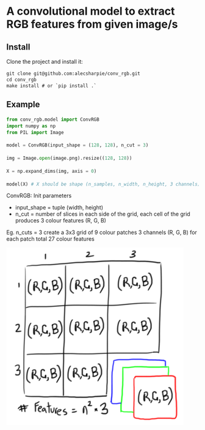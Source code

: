# A convolutional model to extract RGB features from given image/s


## Install
Clone the project and install it:

```
git clone git@github.com:alecsharpie/conv_rgb.git
cd conv_rgb
make install # or `pip install .`
```

## Example

```python
from conv_rgb.model import ConvRGB
import numpy as np
from PIL import Image

model = ConvRGB(input_shape = (128, 128), n_cut = 3)

img = Image.open(image.png).resize((128, 128))

X = np.expand_dims(img, axis = 0)

model(X) # X should be shape (n_samples, n_width, n_height, 3 channels)
```

ConvRGB: Init parameters
 - input_shape = tuple (width, height)
 - n_cut = number of slices in each side of the grid, each cell of the grid produces 3 colour features (R, G, B)

Eg. n_cuts = 3
create a 3x3 grid of 9 colour patches
3 channels (R, G, B) for each patch
total 27 colour features

![n_cut Example](https://github.com/alecsharpie/conv_rgb/blob/master/n_cuts_example.png?raw=true)
